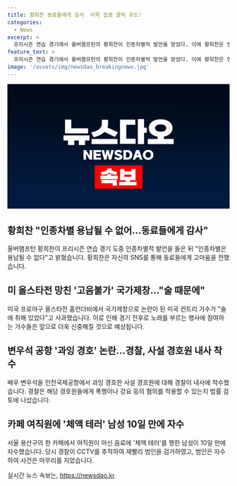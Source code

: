 ```yaml
---
title: 황희찬 동료들에게 감사  이목 집중 클릭 유도!
categories:
  - News
excerpt: >
  프리시즌 연습 경기에서 울버햄프턴의 황희찬이 인종차별적 발언을 받았다. 이에 황희찬은 인종차별은 용납될 수 없다며 동료들에게 감사를 표했다. 미국 프로야구 올스타전에서 국가제창 논란이 벌어졌으며, 가수는 취해서 제대로 노래하지 못했다고 설명했다. 또한 배우 변우석의 과잉 경호 논란과 카페에서 여직원에게 체액 테러를 한 남성이 자수했다.
feature_text: >
  프리시즌 연습 경기에서 울버햄프턴의 황희찬이 인종차별적 발언을 받았다. 이에 황희찬은 인종차별은 용납될 수 없다며 동료들에게 감사를 표했다. 미국 프로야구 올스타전에서 국가제창 논란이 벌어졌으며, 가수는 취해서 제대로 노래하지 못했다고 설명했다. 또한 배우 변우석의 과잉 경호 논란과 카페에서 여직원에게 체액 테러를 한 남성이 자수했다.
image: '/assets/img/newsdao_breakingnews.jpg'
---
```


<p><img src="/assets/img/newsdao_breakingnews.jpg" alt="implanttips 속보" /></p>

<h2 data-ke-size="size26">황희찬 "인종차별 용납될 수 없어…동료들에게 감사"</h2>

<p data-ke-size="size16">울버햄프턴 황희찬이 프리시즌 연습 경기 도중 인종차별적 발언을 들은 뒤 "인종차별은 용납될 수 없다"고 밝혔습니다. 황희찬은 자신의 SNS를 통해 동료들에게 고마움을 전했습니다.</p>

<h2 data-ke-size="size26">미 올스타전 망친 '고음불가' 국가제창…"술 때문에"</h2>

<p data-ke-size="size16">미국 프로야구 올스타전 홈런더비에서 국가제창으로 논란이 된 미국 컨트리 가수가 "술에 취해 있었다"고 사과했습니다. 이로 인해 경기 전후로 노래를 부르는 행사에 참여하는 가수들은 앞으로 더욱 신중해질 것으로 예상됩니다.</p>

<h2 data-ke-size="size26">변우석 공항 '과잉 경호' 논란…경찰, 사설 경호원 내사 착수</h2>

<p data-ke-size="size16">배우 변우석을 인천국제공항에서 과잉 경호한 사설 경호원에 대해 경찰이 내사에 착수했습니다. 경찰은 해당 경호원들에게 폭행이나 강요 등의 혐의를 적용할 수 있는지 법률 검토에 나섰습니다.</p>

<h2 data-ke-size="size26">카페 여직원에 '체액 테러' 남성 10일 만에 자수</h2>

<p data-ke-size="size16">서울 용산구의 한 카페에서 여직원이 마신 음료에 '체액 테러'를 행한 남성이 10일 만에 자수했습니다. 당시 경찰이 CCTV를 추적하여 재빨리 범인을 검거하였고, 범인은 자수하여 사건은 마무리를 지었습니다.</p>
실시간 뉴스 속보는, <a href="https://newsdao.kr" rel="dofollow">https://newsdao.kr</a>


